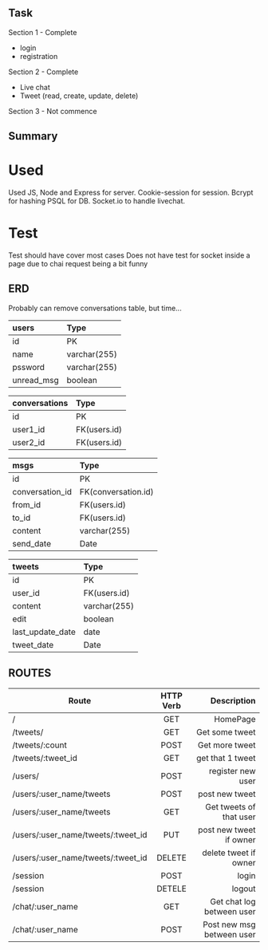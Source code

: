 ## Task
Section 1 - Complete
  - login
  - registration

Section 2 - Complete
  - Live chat
  - Tweet (read, create, update, delete)

Section 3 - Not commence

## Summary
# Used
Used JS, Node and Express for server.
Cookie-session for session.
Bcrypt for hashing
PSQL for DB.
Socket.io to handle livechat.

# Test
Test should have cover most cases
Does not have test for socket inside a page due to chai request being a bit funny

## ERD
Probably can remove conversations table, but time...

| users          | Type  |
|:------------------|:------------|
| id       | PK |
|name          | varchar(255)|
|    pssword       |varchar(255)|
|     unread_msg      | boolean|

| conversations          | Type  |
|:------------------|:------------|
| id       | PK |
|user1_id          | FK(users.id)|
|    user2_id       |FK(users.id)|

| msgs          | Type  |
|:------------------|:------------|
| id       | PK |
|conversation_id          | FK(conversation.id)|
|    from_id       |FK(users.id)|
|    to_id       |FK(users.id)|
|    content       |varchar(255)|
|    send_date       |Date|

| tweets          | Type  |
|:------------------|:------------|
| id       | PK |
|user_id          | FK(users.id)|
|    content       |varchar(255)|
|edit |boolean|
|last_update_date|date|
|    tweet_date       |Date|


## ROUTES

| Route                                   | HTTP Verb          | Description  |
| ----------------------------------------|:------------------:| ------------:|
| /                                       | GET                | HomePage     |
| /tweets/                            | GET                | Get some tweet|
| /tweets/:count                   | POST               | Get more tweet|
| /tweets/:tweet_id                    | GET               | get that 1 tweet |
| /users/                     | POST                | register new user |
| /users/:user_name/tweets           | POST               | post new tweet     |
| /users/:user_name/tweets           | GET               | Get tweets of that user    |
| /users/:user_name/tweets/:tweet_id           | PUT               | post new tweet if owner    |
| /users/:user_name/tweets/:tweet_id           | DELETE               | delete tweet if owner     |
| /session           | POST               | login     |
| /session           | DETELE               | logout     |
| /chat/:user_name           | GET               | Get chat log between user     |
| /chat/:user_name           | POST               | Post new msg between user     |